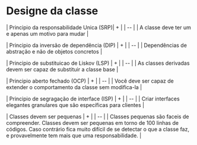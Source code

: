 # Designe da classe

| Principio da responsabilidade Unica (SRP)| + |
| -- |
| A classe deve ter um e apenas um motivo para mudar |


| Principio da inversão de dependência (DIP) | + |
| -- |
| Dependências de abstração e não de objetos concretos |

| Principio de substituicao de Liskov (LSP) | + |
| -- |
| As classes derivadas devem ser capaz de substituir a classe base |

| Principio aberto fechado (OCP) | + |
| -- |
| Você deve ser capaz de extender o comportamento da classe sem modifica-la |

| Principio de segragação de interface (ISP) | + |
| -- |
| Criar interfaces elegantes granulares que são específicas para clientes |

| Classes devem ser pequenas | + |
| -- |
| Classes pequenas são faceis de compreender. Classes devem ser pequenas em torno de 100 linhas de códigos. Caso contrário fica muito difícil de se detectar o que a classe faz, e provavelmente tem mais que uma responsabilidade. |